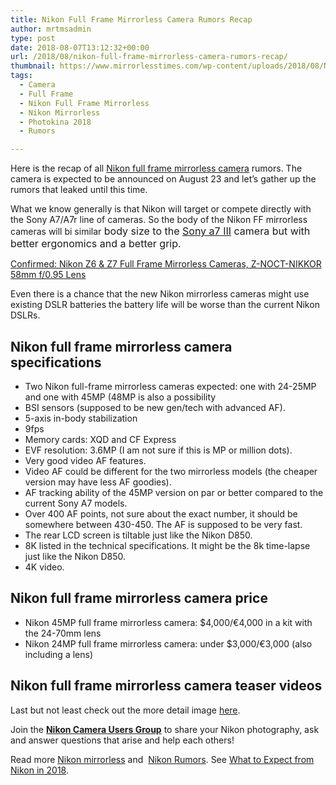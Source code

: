 ```yaml
---
title: Nikon Full Frame Mirrorless Camera Rumors Recap
author: mrtmsadmin
type: post
date: 2018-08-07T13:12:32+00:00
url: /2018/08/nikon-full-frame-mirrorless-camera-rumors-recap/
thumbnail: https://www.mirrorlesstimes.com/wp-content/uploads/2018/08/Nikon-mirrorless-camera-rumors-recap.png
tags:
  - Camera
  - Full Frame
  - Nikon Full Frame Mirrorless
  - Nikon Mirrorless
  - Photokina 2018
  - Rumors

---
```

Here is the recap of all [Nikon full frame mirrorless camera][1] rumors. The camera is expected to be announced on August 23 and let’s gather up the rumors that leaked until this time.

What we know generally is that Nikon will target or compete directly with the Sony A7/A7r line of cameras. So the body of the Nikon FF mirrorless cameras will bi similar<span style="font-family: -apple-system, BlinkMacSystemFont, 'Segoe UI', Roboto, 'Helvetica Neue', Arial, sans-serif; font-size: 1rem;"> body size to the <a href="https://www.mirrorlesstimes.com/tags/sony-a7-iii/">Sony a7 III</a> camera but with better ergonomics and a better grip. </span>

[Confirmed: Nikon Z6 & Z7 Full Frame Mirrorless Cameras, Z-NOCT-NIKKOR 58mm f/0.95 Lens][2]

Even there is a chance that the new Nikon mirrorless cameras might use existing DSLR batteries the battery life will be worse than the current Nikon DSLRs. <!--more-->

## Nikon full frame mirrorless camera specifications

  * Two Nikon full-frame mirrorless cameras expected: one with 24-25MP and one with 45MP (48MP is also a possibility
  * BSI sensors (supposed to be new gen/tech with advanced AF).
  * 5-axis in-body stabilization
  * 9fps
  * Memory cards: XQD and CF Express
  * EVF resolution: 3.6MP (I am not sure if this is MP or million dots).
  * Very good video AF features.
  * Video AF could be different for the two mirrorless models (the cheaper version may have less AF goodies).
  * AF tracking ability of the 45MP version on par or better compared to the current Sony A7 models.
  * Over 400 AF points, not sure about the exact number, it should be somewhere between 430-450. The AF is supposed to be very fast.
  * The rear LCD screen is tiltable just like the Nikon D850.
  * 8K listed in the technical specifications. It might be the 8k time-lapse just like the Nikon D850.
  * 4K video.

## Nikon full frame mirrorless camera price

  * Nikon 45MP full frame mirrorless camera: $4,000/€4,000 in a kit with the 24-70mm lens
  * Nikon 24MP full frame mirrorless camera: under $3,000/€3,000 (also including a lens)

## Nikon full frame mirrorless camera teaser videos







Last but not least check out the more detail image <a href="https://www.dailycameranews.com/2018/08/new-images-of-nikon-full-frame-mirrorless-camera/" target="_blank" rel="noopener">here</a>.

Join the <a class="ext-link" title="" href="https://www.facebook.com/groups/868201466609763/" target="_blank" rel="external nofollow noopener"><strong>Nikon Camera Users Group</strong></a> to share your Nikon photography, ask and answer questions that arise and help each others!

Read more [Nikon mirrorless][3] and  <a href="https://www.dailycameranews.com/tag/nikon-rumors/" target="_blank" rel="noopener">Nikon Rumors</a>. See <a href="https://www.dailycameranews.com/2018/04/what-to-expect-from-nikon-in-2018/" rel="bookmark">What to Expect from Nikon in 2018</a>.

 [1]: https://www.mirrorlesstimes.com/tags/nikon-full-frame-mirrorless/
 [2]: https://www.mirrorlesstimes.com/2018/08/confirmed-nikon-z6-z7-full-frame-mirrorless-cameras-z-noct-nikkor-58mm-f-0-95-lens/
 [3]: https://www.mirrorlesstimes.com/tags/nikon-mirrorless/